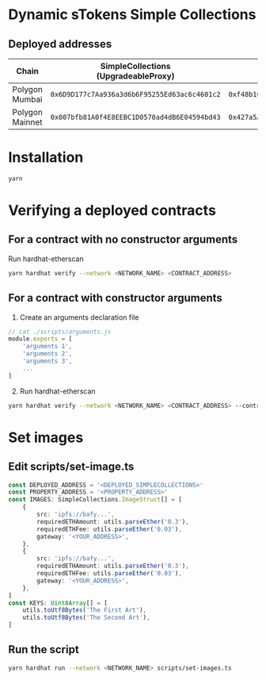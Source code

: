# Dynamic sTokens Simple Collections

## Deployed addresses

| Chain           | SimpleCollections<br/>(UpgradeableProxy)     | Admin                                        |
| --------------- | -------------------------------------------- | -------------------------------------------- |
| Polygon Mumbai  | `0x6D9D177c7Aa936a3d6b6F95255Ed63ac6c4601c2` | `0xf48b103bd2E84117f2290ee0B3125865dbBcb96E` |
| Polygon Mainnet | `0x007bfb81A0f4E8EEBC1D0570ad4dB6E04594bd43` | `0x427a5AEE6fdF21a1c1Dd2d711E1f8664F320c297` |

# Installation

```bash
yarn
```

# Verifying a deployed contracts

## For a contract with no constructor arguments

Run hardhat-etherscan

```bash
yarn hardhat verify --network <NETWORK_NAME> <CONTRACT_ADDRESS>
```

## For a contract with constructor arguments

1. Create an arguments declaration file

```js
// cat ./scripts/arguments.js
module.exports = [
	'arguments 1',
	'arguments 2',
	'arguments 3',
	...
]
```

2. Run hardhat-etherscan

```bash
yarn hardhat verify --network <NETWORK_NAME> <CONTRACT_ADDRESS> --contract <PATH_TO_CONTRACT>:<CONTRACT_NAME> --constructor-args ./scripts/arguments.js
```

# Set images

## Edit scripts/set-image.ts

```ts
const DEPLOYED_ADDRESS = '<DEPLOYED_SIMPLECOLLECTIONS>'
const PROPERTY_ADDRESS = '<PROPERTY_ADDRESS>'
const IMAGES: SimpleCollections.ImageStruct[] = [
	{
		src: 'ipfs://bafy...',
		requiredETHAmount: utils.parseEther('0.3'),
		requiredETHFee: utils.parseEther('0.03'),
		gateway: '<YOUR_ADDRESS>',
	},
	{
		src: 'ipfs://bafy...',
		requiredETHAmount: utils.parseEther('0.3'),
		requiredETHFee: utils.parseEther('0.03'),
		gateway: '<YOUR_ADDRESS>',
	},
]
const KEYS: Uint8Array[] = [
	utils.toUtf8Bytes('The First Art'),
	utils.toUtf8Bytes('The Second Art'),
]
```

## Run the script

```bash
yarn hardhat run --network <NETWORK_NAME> scripts/set-images.ts
```
